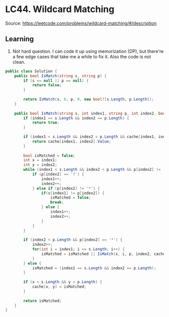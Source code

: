 # LC44. Wildcard Matching
Source: https://leetcode.com/problems/wildcard-matching/#/description

## Learning
1. Not hard question. I can code it up using memorization (DP), but there're a few edge cases that take me a while to fix it. Also the code is not clean.

```csharp
public class Solution {
    public bool IsMatch(string s, string p) {
        if (s == null || p == null) {
            return false;
        }
        
        return IsMatch(s, 0, p, 0, new bool?[s.Length, p.Length]);
    }
    
    public bool IsMatch(string s, int index1, string p, int index2, bool?[,] cache) {        
        if (index1 == s.Length && index2 == p.Length) {
            return true;
        }
        
        if (index1 < s.Length && index2 < p.Length && cache[index1, index2] != null) {
            return cache[index1, index2].Value;
        }
        
        bool isMatched = false;
        int x = index1;
        int y = index2;
        while (index1 < s.Length && index2 < p.Length && p[index2] != '*') {
            if (p[index2] == '?') {
                index1++;
                index2++;
            } else if (p[index2] != '*') {
                if(s[index1] != p[index2]) {
                    isMatched = false;
                    break;
                } else {
                    index1++;
                    index2++;
                }
            }
        }
        
        if (index2 < p.Length && p[index2] == '*') {
            index2++;
            for(int i = index1; i <= s.Length; i++) {
                isMatched = isMatched || IsMatch(s, i, p, index2, cache);
            }
        } else {
            isMatched = (index1 == s.Length && index2 == p.Length);
        }
        
        if (x < s.Length && y < p.Length) {
            cache[x, y] = isMatched;
        }
        
        return isMatched;
    }
}
```
